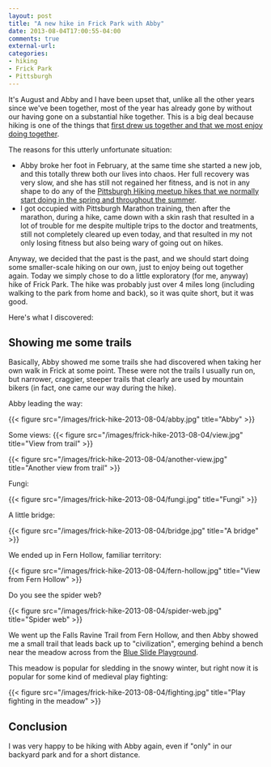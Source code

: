 ```yaml
---
layout: post
title: "A new hike in Frick Park with Abby"
date: 2013-08-04T17:00:55-04:00
comments: true
external-url: 
categories: 
- hiking
- Frick Park
- Pittsburgh
---
```

It's August and Abby and I have been upset that, unlike all the other years since we've been together, most of the year has already gone by without our having gone on a substantial hike together. This is a big deal because hiking is one of the things that [first drew us together and that we most enjoy doing together](/blog/2013/05/12/my-rachel-carson-trail-hike-for-the-year/).

The reasons for this utterly unfortunate situation:

- Abby broke her foot in February, at the same time she started a new job, and this totally threw both our lives into chaos. Her full recovery was very slow, and she has still not regained her fitness, and is not in any shape to do any of the [Pittsburgh Hiking meetup hikes that we normally start doing in the spring and throughout the summer](/blog/2012/03/11/fascinating-bushwhacking-hike-at-pa-state-game-land-51-dunbar/).
- I got occupied with Pittsburgh Marathon training, then after the marathon, during a hike, came down with a skin rash that resulted in a lot of trouble for me despite multiple trips to the doctor and treatments, still not completely cleared up even today, and that resulted in my not only losing fitness but also being wary of going out on hikes.

Anyway, we decided that the past is the past, and we should start doing some smaller-scale hiking on our own, just to enjoy being out together again. Today we simply chose to do a little exploratory (for me, anyway) hike of Frick Park. The hike was probably just over 4 miles long (including walking to the park from home and back), so it was quite short, but it was good.

Here's what I discovered:

<!--more-->

## Showing me some trails

Basically, Abby showed me some trails she had discovered when taking her own walk in Frick at some point. These were not the trails I usually run on, but narrower, craggier, steeper trails that clearly are used by mountain bikers (in fact, one came our way during the hike).

Abby leading the way:

{{< figure src="/images/frick-hike-2013-08-04/abby.jpg" title="Abby" >}}

Some views:
{{< figure src="/images/frick-hike-2013-08-04/view.jpg" title="View from trail" >}}

{{< figure src="/images/frick-hike-2013-08-04/another-view.jpg" title="Another view from trail" >}}

Fungi:

{{< figure src="/images/frick-hike-2013-08-04/fungi.jpg" title="Fungi" >}}

A little bridge:

{{< figure src="/images/frick-hike-2013-08-04/bridge.jpg" title="A bridge" >}}

We ended up in Fern Hollow, familiar territory:

{{< figure src="/images/frick-hike-2013-08-04/fern-hollow.jpg" title="View from Fern Hollow" >}}

Do you see the spider web?

{{< figure src="/images/frick-hike-2013-08-04/spider-web.jpg" title="Spider web" >}}

We went up the Falls Ravine Trail from Fern Hollow, and then Abby showed me a small trail that leads back up to "civilization", emerging behind a bench near the meadow across from the [Blue Slide Playground](http://www.pittsburghparks.org/frick-kids).

This meadow is popular for sledding in the snowy winter, but right now it is popular for some kind of medieval play fighting:

{{< figure src="/images/frick-hike-2013-08-04/fighting.jpg" title="Play fighting in the meadow" >}}

## Conclusion

I was very happy to be hiking with Abby again, even if "only" in our backyard park and for a short distance.
